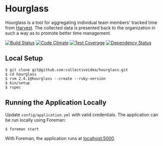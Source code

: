 # Hourglass

Hourglass is a tool for aggregating individual team members' tracked time from
[Harvest](https://www.getharvest.com). The collected data is presented back to
the organization in such a way as to promote better time management.

[![Build Status](https://travis-ci.org/collectiveidea/hourglass.svg?branch=master)](https://travis-ci.org/collectiveidea/hourglass)
[![Code Climate](https://codeclimate.com/github/collectiveidea/hourglass/badges/gpa.svg)](https://codeclimate.com/github/collectiveidea/hourglass)
[![Test Coverage](https://codeclimate.com/github/collectiveidea/hourglass/badges/coverage.svg)](https://codeclimate.com/github/collectiveidea/hourglass)
[![Dependency Status](https://gemnasium.com/collectiveidea/hourglass.svg)](https://gemnasium.com/collectiveidea/hourglass)

## Local Setup

```
$ git clone git@github.com:collectiveidea/hourglass.git
$ cd hourglass
$ rvm 2.4.1@hourglass --create --ruby-version
$ bin/setup
$ rspec
```

## Running the Application Locally

Update `config/application.yml` with valid credentials. The application can be
run locally using Foreman:

```
$ foreman start
```

With Foreman, the application runs at [localhost:5000](http://localhost:5000).
